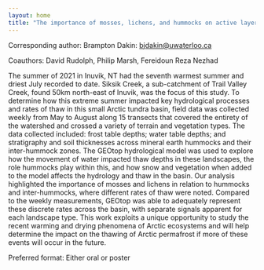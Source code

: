 ```yaml
---
layout: home
title: "The importance of mosses, lichens, and hummocks on active layer thaw during a dry summer in the Western Canadian Arctic"
---
```



Corresponding author: Brampton Dakin: bjdakin@uwaterloo.ca

Coauthors: David Rudolph, Philip Marsh, Fereidoun Reza Nezhad 

The summer of 2021 in Inuvik, NT had the seventh warmest summer and driest July recorded to date. Siksik Creek, a sub-catchment of Trail Valley Creek, found 50km north-east of Inuvik, was the focus of this study. To determine how this extreme summer impacted key hydrological processes and rates of thaw in this small Arctic tundra basin, field data was collected weekly from May to August along 15 transects that covered the entirety of the watershed and crossed a variety of terrain and vegetation types. The data collected included: frost table depths; water table depths; and stratigraphy and soil thicknesses across mineral earth hummocks and their inter-hummock zones. The GEOtop hydrological model was used to explore how the movement of water impacted thaw depths in these landscapes, the role hummocks play within this, and how snow and vegetation when added to the model affects the hydrology and thaw in the basin. Our analysis highlighted the importance of mosses and lichens in relation to hummocks and inter-hummocks, where different rates of thaw were noted. Compared to the weekly measurements, GEOtop was able to adequately represent these discrete rates across the basin, with separate signals apparent for each landscape type. This work exploits a unique opportunity to study the recent warming and drying phenomena of Arctic ecosystems and will help determine the impact on the thawing of Arctic permafrost if more of these events will occur in the future.

Preferred format: Either oral or poster
